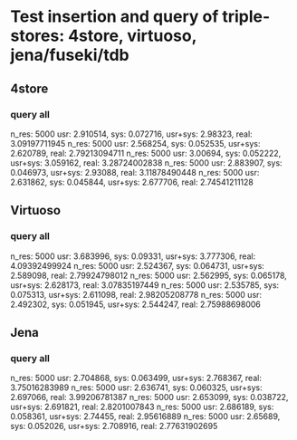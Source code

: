 # Test insertion and query of triple-stores: 4store, virtuoso, jena/fuseki/tdb


## 4store
### query all
n_res: 5000
usr: 2.910514, sys: 0.072716, usr+sys: 2.98323, real: 3.09197711945
n_res: 5000
usr: 2.568254, sys: 0.052535, usr+sys: 2.620789, real: 2.79213094711
n_res: 5000
usr: 3.00694, sys: 0.052222, usr+sys: 3.059162, real: 3.28724002838
n_res: 5000
usr: 2.883907, sys: 0.046973, usr+sys: 2.93088, real: 3.11878490448
n_res: 5000
usr: 2.631862, sys: 0.045844, usr+sys: 2.677706, real: 2.74541211128



## Virtuoso
### query all
n_res: 5000
usr: 3.683996, sys: 0.09331, usr+sys: 3.777306, real: 4.09392499924
n_res: 5000
usr: 2.524367, sys: 0.064731, usr+sys: 2.589098, real: 2.79924798012
n_res: 5000
usr: 2.562995, sys: 0.065178, usr+sys: 2.628173, real: 3.07835197449
n_res: 5000
usr: 2.535785, sys: 0.075313, usr+sys: 2.611098, real: 2.98205208778
n_res: 5000
usr: 2.492302, sys: 0.051945, usr+sys: 2.544247, real: 2.75988698006


## Jena
### query all
n_res: 5000
usr: 2.704868, sys: 0.063499, usr+sys: 2.768367, real: 3.75016283989
n_res: 5000
usr: 2.636741, sys: 0.060325, usr+sys: 2.697066, real: 3.99206781387
n_res: 5000
usr: 2.653099, sys: 0.038722, usr+sys: 2.691821, real: 2.8201007843
n_res: 5000
usr: 2.686189, sys: 0.058361, usr+sys: 2.74455, real: 2.95616889
n_res: 5000
usr: 2.65689, sys: 0.052026, usr+sys: 2.708916, real: 2.77631902695
